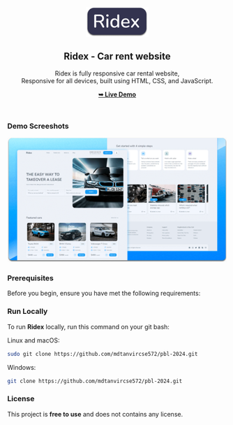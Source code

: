 <div align="center">
  
  <img src="./readme-images/project-logo.png" />

  <h2 align="center">Ridex - Car rent website</h2>

  Ridex is fully responsive car rental website, <br />Responsive for all devices, built using HTML, CSS, and JavaScript.

  <a href="https://mdtanvircse572.github.io/pbl-2024/"><strong>➥ Live Demo</strong></a>

</div>

<br />

### Demo Screeshots

![Ridex Desktop Demo](./readme-images/desktop.png "Desktop Demo")

### Prerequisites

Before you begin, ensure you have met the following requirements:

### Run Locally

To run **Ridex** locally, run this command on your git bash:

Linux and macOS:

```bash
sudo git clone https://github.com/mdtanvircse572/pbl-2024.git
```

Windows:

```bash
git clone https://github.com/mdtanvircse572/pbl-2024.git
```


### License

This project is **free to use** and does not contains any license.
